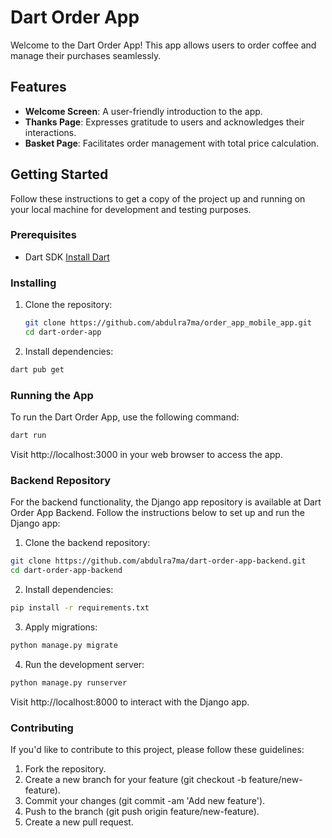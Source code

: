 # Dart Order App

Welcome to the Dart Order App! This app allows users to order coffee and manage their purchases seamlessly.

## Features

- **Welcome Screen**: A user-friendly introduction to the app.
- **Thanks Page**: Expresses gratitude to users and acknowledges their interactions.
- **Basket Page**: Facilitates order management with total price calculation.

## Getting Started

Follow these instructions to get a copy of the project up and running on your local machine for development and testing purposes.

### Prerequisites

- Dart SDK [Install Dart](https://dart.dev/get-dart)

### Installing

1. Clone the repository:

   ```bash
   git clone https://github.com/abdulra7ma/order_app_mobile_app.git
   cd dart-order-app 
   ```

1. Install dependencies:
```bash
dart pub get
```

### Running the App
To run the Dart Order App, use the following command:
```bash
dart run
```

Visit http://localhost:3000 in your web browser to access the app.

### Backend Repository
For the backend functionality, the Django app repository is available at Dart Order App Backend. Follow the instructions below to set up and run the Django app:
1. Clone the backend repository:
```bash
git clone https://github.com/abdulra7ma/dart-order-app-backend.git
cd dart-order-app-backend
```
2. Install dependencies:
```bash
pip install -r requirements.txt
```
3. Apply migrations:
```bash
python manage.py migrate
```
4. Run the development server:
```bash
python manage.py runserver
```

Visit http://localhost:8000 to interact with the Django app.

### Contributing
If you'd like to contribute to this project, please follow these guidelines:

1. Fork the repository.
2. Create a new branch for your feature (git checkout -b feature/new-feature).
3. Commit your changes (git commit -am 'Add new feature').
4. Push to the branch (git push origin feature/new-feature).
5. Create a new pull request.

